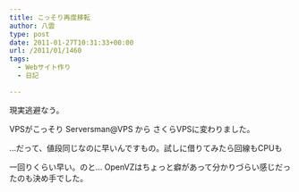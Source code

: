 ```yaml
---
title: こっそり再度移転
author: 八雲
type: post
date: 2011-01-27T10:31:33+00:00
url: /2011/01/1460
tags:
  - Webサイト作り
  - 日記

---
```

現実逃避なう。
  
VPSがこっそり Serversman@VPS から さくらVPSに変わりました。
  
…だって、値段同じなのに早いんですもの。試しに借りてみたら回線もCPUも
  
一回りくらい早い。のと… OpenVZはちょっと癖があって分かりづらい感じだったのも決め手でした。
